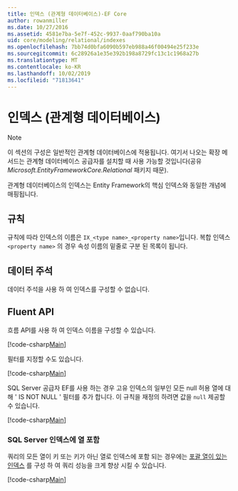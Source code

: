 ```yaml
---
title: 인덱스 (관계형 데이터베이스)-EF Core
author: rowanmiller
ms.date: 10/27/2016
ms.assetid: 4581e7ba-5e7f-452c-9937-0aaf790ba10a
uid: core/modeling/relational/indexes
ms.openlocfilehash: 7bb74d0bfa6090b597eb988a46f00494e25f233e
ms.sourcegitcommit: 6c28926a1e35e392b198a8729fc13c1c1968a27b
ms.translationtype: MT
ms.contentlocale: ko-KR
ms.lasthandoff: 10/02/2019
ms.locfileid: "71813641"
---
```

# <a name="indexes-relational-database"></a>인덱스 (관계형 데이터베이스)

> [!NOTE]  
> 이 섹션의 구성은 일반적인 관계형 데이터베이스에 적용됩니다. 여기서 나오는 확장 메서드는 관계형 데이터베이스 공급자를 설치할 때 사용 가능할 것입니다(공유 *Microsoft.EntityFrameworkCore.Relational* 패키지 때문).

관계형 데이터베이스의 인덱스는 Entity Framework의 핵심 인덱스와 동일한 개념에 매핑됩니다.

## <a name="conventions"></a>규칙

규칙에 따라 인덱스의 이름은 `IX_<type name>_<property name>`입니다. 복합 인덱스 `<property name>` 의 경우 속성 이름의 밑줄로 구분 된 목록이 됩니다.

## <a name="data-annotations"></a>데이터 주석

데이터 주석을 사용 하 여 인덱스를 구성할 수 없습니다.

## <a name="fluent-api"></a>Fluent API

흐름 API를 사용 하 여 인덱스 이름을 구성할 수 있습니다.

[!code-csharp[Main](../../../../samples/core/Modeling/FluentAPI/Relational/IndexName.cs?name=Model&highlight=9)]

필터를 지정할 수도 있습니다.

[!code-csharp[Main](../../../../samples/core/Modeling/FluentAPI/Relational/IndexFilter.cs?name=Model&highlight=9)]

SQL Server 공급자 EF를 사용 하는 경우 고유 인덱스의 일부인 모든 null 허용 열에 대해 ' IS NOT NULL ' 필터를 추가 합니다. 이 규칙을 재정의 하려면 값을 `null` 제공할 수 있습니다.

[!code-csharp[Main](../../../../samples/core/Modeling/FluentAPI/Relational/IndexNoFilter.cs?name=Model&highlight=10)]

### <a name="include-columns-in-sql-server-indexes"></a>SQL Server 인덱스에 열 포함

쿼리의 모든 열이 키 또는 키가 아닌 열로 인덱스에 포함 되는 경우에는 [포괄 열이 있는 인덱스](https://docs.microsoft.com/sql/relational-databases/indexes/create-indexes-with-included-columns) 를 구성 하 여 쿼리 성능을 크게 향상 시킬 수 있습니다.

[!code-csharp[Main](../../../../samples/core/Modeling/FluentAPI/Relational/ForSqlServerHasIndex.cs?name=Model)]
